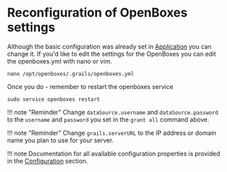 # Reconfiguration of OpenBoxes settings
Although the basic configuration was already set in [Application](/installation/ubuntu1804-grails3/application) you can change it. If you'd like to edit the settings for the OpenBoxes you can edit the openboxes.yml with nano or vim.
```
nano /opt/openboxes/.grails/openboxes.yml
```

Once you do - remember to restart the openboxes service
```
sudo service openboxes restart
```


!!! note "Reminder" 
    Change `dataSource.username` and `dataSource.password` to the `username` and `password` you set in the `grant all` command above.

!!! note "Reminder" 
    Change `grails.serverURL` to the IP address or domain name you plan to use for your server.

!!! note 
    Documentation for all available configuration properties is provided in the [Configuration](configuration) section.
